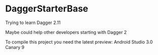 # DaggerStarterBase

Trying to learn Dagger 2.11

Maybe could help other developers starting with Dagger 2

To compile this project you need the latest preview:  Android Studio 3.0 Canary 9
